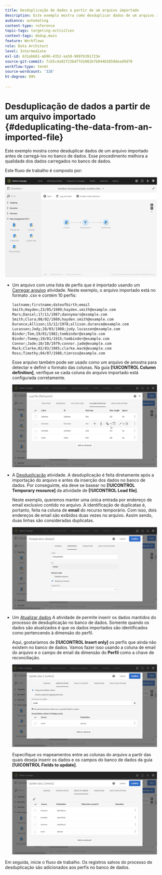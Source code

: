 ```yaml
---
title: Desduplicação de dados a partir de um arquivo importado
description: Este exemplo mostra como desduplicar dados de um arquivo importado antes de carregá-los no banco de dados.
audience: automating
content-type: reference
topic-tags: targeting-activities
context-tags: dedup,main
feature: Workflows
role: Data Architect
level: Intermediate
exl-id: 631eb661-a696-4352-aa58-9097b391723e
source-git-commit: fcb5c4a92f23bdffd1082b7b044b5859dead9d70
workflow-type: tm+mt
source-wordcount: '328'
ht-degree: 89%

---
```


# Desduplicação de dados a partir de um arquivo importado {#deduplicating-the-data-from-an-imported-file}

Este exemplo mostra como desduplicar dados de um arquivo importado antes de carregá-los no banco de dados. Esse procedimento melhora a qualidade dos dados carregados no banco de dados.

Este fluxo de trabalho é composto por:

![](assets/deduplication_example2_workflow.png)

* Um arquivo com uma lista de perfis que é importado usando um [Carregar arquivo](../../automating/using/load-file.md) atividade. Neste exemplo, o arquivo importado está no formato .csv e contém 10 perfis:

  ```
  lastname;firstname;dateofbirth;email
  Smith;Hayden;23/05/1989;hayden.smith@example.com
  Mars;Daniel;17/11/1987;dannymars@example.com
  Smith;Clara;08/02/1989;hayden.smith@example.com
  Durance;Allison;15/12/1978;allison.durance@example.com
  Lucassen;Jody;28/03/1988;jody.lucassen@example.com
  Binder;Tom;19/01/1982;tombinder@example.com
  Binder;Tommy;19/01/1915;tombinder@example.com
  Connor;Jade;10/10/1979;connor.jade@example.com
  Mack;Clarke;02/03/1985;clarke.mack@example.com
  Ross;Timothy;04/07/1986;timross@example.com
  ```

  Esse arquivo também pode ser usado como um arquivo de amostra para detectar e definir o formato das colunas. Na guia **[!UICONTROL Column definition]**, verifique se cada coluna do arquivo importado está configurada corretamente.

  ![](assets/deduplication_example2_fileloading.png)

* A [Desduplicação](../../automating/using/deduplication.md) atividade. A desduplicação é feita diretamente após a importação do arquivo e antes da inserção dos dados no banco de dados. Por conseguinte, ela deve se basear no **[!UICONTROL Temporary resource]** da atividade de **[!UICONTROL Load file]**.

  Neste exemplo, queremos manter uma única entrada por endereço de email exclusivo contido no arquivo. A identificação de duplicatas é, portanto, feita na coluna de **email** do recurso temporário. Com isso, dois endereços de email são exibidos duas vezes no arquivo. Assim sendo, duas linhas são consideradas duplicatas.

  ![](assets/deduplication_example2_dedup.png)

* Um [Atualizar dados](../../automating/using/update-data.md) A atividade de permite inserir os dados mantidos do processo de desduplicação no banco de dados. Somente quando os dados são atualizados é que os dados importados são identificados como pertencendo à dimensão do perfil.

  Aqui, gostaríamos de **[!UICONTROL Insert only]** os perfis que ainda não existem no banco de dados. Vamos fazer isso usando a coluna de email do arquivo e o campo de email da dimensão do **Perfil** como a chave de reconciliação.

  ![](assets/deduplication_example2_writer1.png)

  Especifique os mapeamentos entre as colunas do arquivo a partir das quais deseja inserir os dados e os campos do banco de dados da guia **[!UICONTROL Fields to update]**.

  ![](assets/deduplication_example2_writer2.png)

Em seguida, inicie o fluxo de trabalho. Os registros salvos do processo de desduplicação são adicionados aos perfis no banco de dados.
